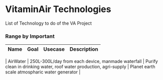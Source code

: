 # VitaminAir Technologies

List of Technology to do of the VA Project

### Range by Important

|       Name            |      Goal                 |      Usecase            |             Description                |
|:---------------------:|:-------------------------:|:-----------------------:|:--------------------------------------:|

| AirWater              | 250L-300L/day from each device, manmade waterfall | Purify clean in drinking water, roof water production, agri-supply | Planet earth scale atmospharic water generator |
